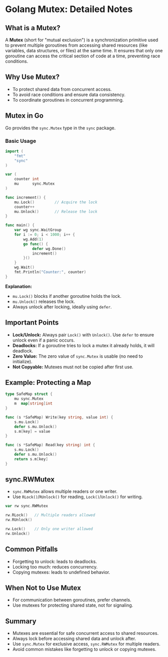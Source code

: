 # Golang Mutex: Detailed Notes

## What is a Mutex?

A **Mutex** (short for "mutual exclusion") is a synchronization primitive used to prevent multiple goroutines from accessing shared resources (like variables, data structures, or files) at the same time. It ensures that only one goroutine can access the critical section of code at a time, preventing race conditions.

## Why Use Mutex?

- To protect shared data from concurrent access.
- To avoid race conditions and ensure data consistency.
- To coordinate goroutines in concurrent programming.

## Mutex in Go

Go provides the `sync.Mutex` type in the `sync` package.

### Basic Usage

```go
import (
    "fmt"
    "sync"
)

var (
    counter int
    mu      sync.Mutex
)

func increment() {
    mu.Lock()         // Acquire the lock
    counter++
    mu.Unlock()       // Release the lock
}

func main() {
    var wg sync.WaitGroup
    for i := 0; i < 1000; i++ {
        wg.Add(1)
        go func() {
            defer wg.Done()
            increment()
        }()
    }
    wg.Wait()
    fmt.Println("Counter:", counter)
}
```

**Explanation:**
- `mu.Lock()` blocks if another goroutine holds the lock.
- `mu.Unlock()` releases the lock.
- Always unlock after locking, ideally using `defer`.

## Important Points

- **Lock/Unlock:** Always pair `Lock()` with `Unlock()`. Use `defer` to ensure unlock even if a panic occurs.
- **Deadlocks:** If a goroutine tries to lock a mutex it already holds, it will deadlock.
- **Zero Value:** The zero value of `sync.Mutex` is usable (no need to initialize).
- **Not Copyable:** Mutexes must not be copied after first use.

## Example: Protecting a Map

```go
type SafeMap struct {
    mu sync.Mutex
    m  map[string]int
}

func (s *SafeMap) Write(key string, value int) {
    s.mu.Lock()
    defer s.mu.Unlock()
    s.m[key] = value
}

func (s *SafeMap) Read(key string) int {
    s.mu.Lock()
    defer s.mu.Unlock()
    return s.m[key]
}
```

## sync.RWMutex

- `sync.RWMutex` allows multiple readers or one writer.
- Use `RLock()`/`RUnlock()` for reading, `Lock()`/`Unlock()` for writing.

```go
var rw sync.RWMutex

rw.RLock()   // Multiple readers allowed
rw.RUnlock()

rw.Lock()    // Only one writer allowed
rw.Unlock()
```

## Common Pitfalls

- Forgetting to unlock: leads to deadlocks.
- Locking too much: reduces concurrency.
- Copying mutexes: leads to undefined behavior.

## When Not to Use Mutex

- For communication between goroutines, prefer channels.
- Use mutexes for protecting shared state, not for signaling.

## Summary

- Mutexes are essential for safe concurrent access to shared resources.
- Always lock before accessing shared data and unlock after.
- Use `sync.Mutex` for exclusive access, `sync.RWMutex` for multiple readers.
- Avoid common mistakes like forgetting to unlock or copying mutexes.
